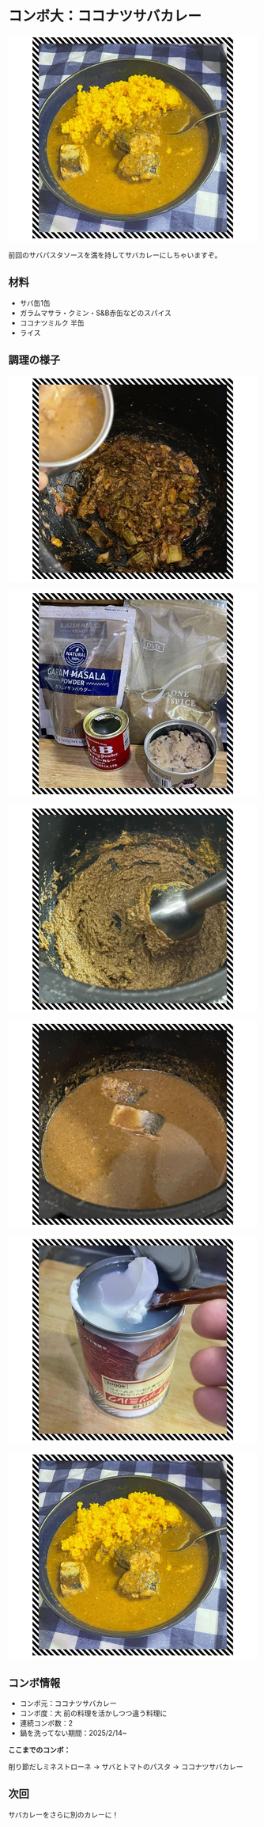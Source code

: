 # コンボ大：ココナツサバカレー

[![PHOTO](/images/202503/IMG_8071_1.jpg)](/images_original/202503/IMG_8071.jpg)

前回のサバパスタソースを満を持してサバカレーにしちゃいますぞ。

## 材料

* サバ缶1缶
* ガラムマサラ・クミン・S&B赤缶などのスパイス
* ココナツミルク 半缶
* ライス

## 調理の様子

[![PHOTO](/images/202503/IMG_8060_1.jpg)](/images_original/202503/IMG_8060.jpg)

[![PHOTO](/images/202503/IMG_8061_1.jpg)](/images_original/202503/IMG_8061.jpg)

[![PHOTO](/images/202503/IMG_8062_1.jpg)](/images_original/202503/IMG_8062.jpg)

[![PHOTO](/images/202503/IMG_8063_1.jpg)](/images_original/202503/IMG_8063.jpg)

[![PHOTO](/images/202503/IMG_8064_1.jpg)](/images_original/202503/IMG_8064.jpg)

[![PHOTO](/images/202503/IMG_8071_1.jpg)](/images_original/202503/IMG_8071.jpg)

## コンボ情報

* コンボ元：ココナツサバカレー
* コンボ度：大 前の料理を活かしつつ違う料理に
* 連続コンボ数：2
* 鍋を洗ってない期間：2025/2/14~

**ここまでのコンボ：** 

削り節だしミネストローネ → サバとトマトのパスタ → ココナツサバカレー

## 次回

サバカレーをさらに別のカレーに！